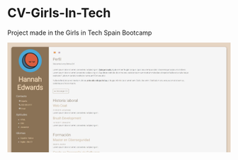 # CV-Girls-In-Tech

Project made in the Girls in Tech Spain Bootcamp

![CV Screenshot](./pictures/CV.jpg)
